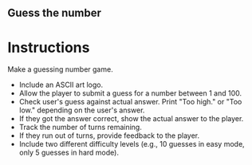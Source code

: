 ## Guess the number

# Instructions

Make a guessing number game.

* Include an ASCII art logo.
* Allow the player to submit a guess for a number between 1 and 100.
* Check user's guess against actual answer. Print "Too high." or "Too low." depending on the user's answer.
* If they got the answer correct, show the actual answer to the player.
* Track the number of turns remaining.
* If they run out of turns, provide feedback to the player.
* Include two different difficulty levels (e.g., 10 guesses in easy mode, only 5 guesses in hard mode).